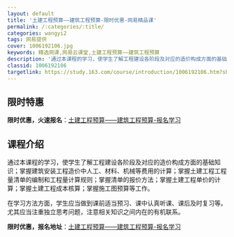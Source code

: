 ```yaml
---
layout: default
title: '土建工程预算——建筑工程预算-限时优惠-网易精品课'
permalink: /:categories/:title/
categories: wangyi2
tags: 网易提供
cover: 1006192106.jpg
keywords: 精选网课,网易云课堂,土建工程预算——建筑工程预算
description: '通过本课程的学习，使学生了解工程建设各阶段及对应的造价构成方面的基础知识；掌握建筑安装工程造价中人工、材料、机械等费用的'
classid: 1006192106
targetlink: https://study.163.com/course/introduction/1006192106.htm?share=1&shareId=1025206652&utm_campaign=share&utm_medium=iphoneShare&utm_source=&utm_u=1025206652
---
```


## 限时特惠

**限时优惠，火速报名**：[土建工程预算——建筑工程预算-报名学习](https://study.163.com/course/introduction/1006192106.htm?share=1&shareId=1025206652&utm_campaign=share&utm_medium=iphoneShare&utm_source=&utm_u=1025206652)

## 课程介绍

通过本课程的学习，使学生了解工程建设各阶段及对应的造价构成方面的基础知识；掌握建筑安装工程造价中人工、材料、机械等费用的计算；掌握土建工程工程量清单的编制和工程量计算规则；掌握清单的报价方法；掌握土建工程单价的计算；掌握土建工程成本核算；掌握施工图预算等工作。 

在学习方法方面，学生应当做到课前适当预习、课中认真听课、课后及时复习等。尤其应当注重独立思考问题，注意相关知识之间内在的有机联系。

**限时优惠，报名地址**：[土建工程预算——建筑工程预算-报名学习](https://study.163.com/course/introduction/1006192106.htm?share=1&shareId=1025206652&utm_campaign=share&utm_medium=iphoneShare&utm_source=&utm_u=1025206652)


